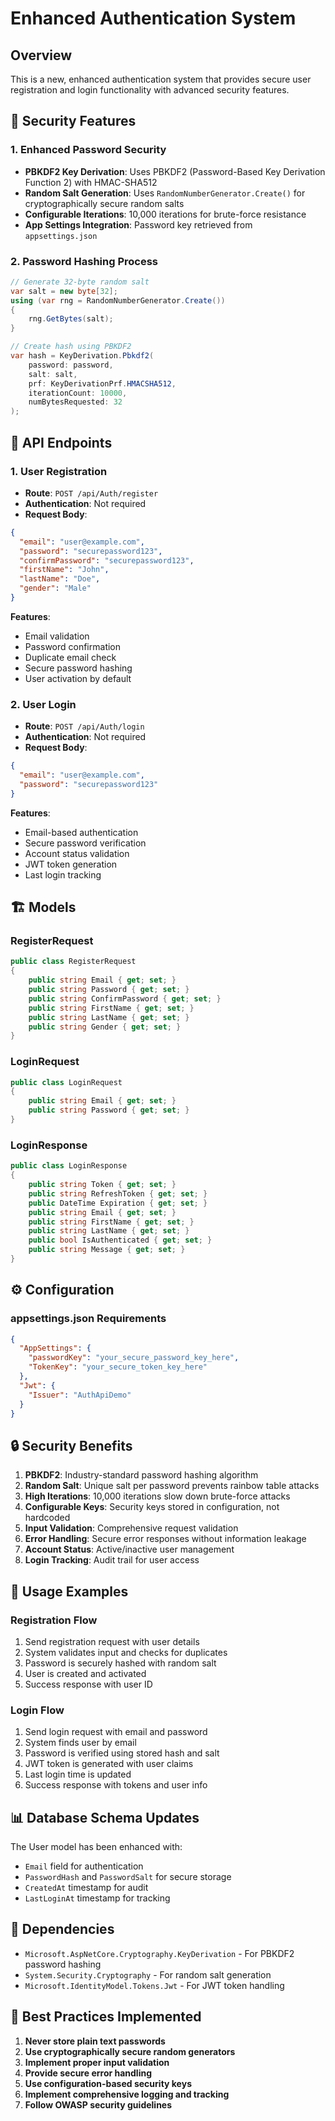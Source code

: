 # Enhanced Authentication System

## Overview
This is a new, enhanced authentication system that provides secure user registration and login functionality with advanced security features.

## 🔐 Security Features

### 1. **Enhanced Password Security**
- **PBKDF2 Key Derivation**: Uses PBKDF2 (Password-Based Key Derivation Function 2) with HMAC-SHA512
- **Random Salt Generation**: Uses `RandomNumberGenerator.Create()` for cryptographically secure random salts
- **Configurable Iterations**: 10,000 iterations for brute-force resistance
- **App Settings Integration**: Password key retrieved from `appsettings.json`

### 2. **Password Hashing Process**
```csharp
// Generate 32-byte random salt
var salt = new byte[32];
using (var rng = RandomNumberGenerator.Create())
{
    rng.GetBytes(salt);
}

// Create hash using PBKDF2
var hash = KeyDerivation.Pbkdf2(
    password: password,
    salt: salt,
    prf: KeyDerivationPrf.HMACSHA512,
    iterationCount: 10000,
    numBytesRequested: 32
);
```

## 📱 API Endpoints

### **1. User Registration**
- **Route**: `POST /api/Auth/register`
- **Authentication**: Not required
- **Request Body**:
```json
{
  "email": "user@example.com",
  "password": "securepassword123",
  "confirmPassword": "securepassword123",
  "firstName": "John",
  "lastName": "Doe",
  "gender": "Male"
}
```

**Features**:
- Email validation
- Password confirmation
- Duplicate email check
- Secure password hashing
- User activation by default

### **2. User Login**
- **Route**: `POST /api/Auth/login`
- **Authentication**: Not required
- **Request Body**:
```json
{
  "email": "user@example.com",
  "password": "securepassword123"
}
```

**Features**:
- Email-based authentication
- Secure password verification
- Account status validation
- JWT token generation
- Last login tracking

## 🏗️ Models

### **RegisterRequest**
```csharp
public class RegisterRequest
{
    public string Email { get; set; }
    public string Password { get; set; }
    public string ConfirmPassword { get; set; }
    public string FirstName { get; set; }
    public string LastName { get; set; }
    public string Gender { get; set; }
}
```

### **LoginRequest**
```csharp
public class LoginRequest
{
    public string Email { get; set; }
    public string Password { get; set; }
}
```

### **LoginResponse**
```csharp
public class LoginResponse
{
    public string Token { get; set; }
    public string RefreshToken { get; set; }
    public DateTime Expiration { get; set; }
    public string Email { get; set; }
    public string FirstName { get; set; }
    public string LastName { get; set; }
    public bool IsAuthenticated { get; set; }
    public string Message { get; set; }
}
```

## ⚙️ Configuration

### **appsettings.json Requirements**
```json
{
  "AppSettings": {
    "passwordKey": "your_secure_password_key_here",
    "TokenKey": "your_secure_token_key_here"
  },
  "Jwt": {
    "Issuer": "AuthApiDemo"
  }
}
```

## 🔒 Security Benefits

1. **PBKDF2**: Industry-standard password hashing algorithm
2. **Random Salt**: Unique salt per password prevents rainbow table attacks
3. **High Iterations**: 10,000 iterations slow down brute-force attacks
4. **Configurable Keys**: Security keys stored in configuration, not hardcoded
5. **Input Validation**: Comprehensive request validation
6. **Error Handling**: Secure error responses without information leakage
7. **Account Status**: Active/inactive user management
8. **Login Tracking**: Audit trail for user access

## 🚀 Usage Examples

### **Registration Flow**
1. Send registration request with user details
2. System validates input and checks for duplicates
3. Password is securely hashed with random salt
4. User is created and activated
5. Success response with user ID

### **Login Flow**
1. Send login request with email and password
2. System finds user by email
3. Password is verified using stored hash and salt
4. JWT token is generated with user claims
5. Last login time is updated
6. Success response with tokens and user info

## 📊 Database Schema Updates

The User model has been enhanced with:
- `Email` field for authentication
- `PasswordHash` and `PasswordSalt` for secure storage
- `CreatedAt` timestamp for audit
- `LastLoginAt` timestamp for tracking

## 🔧 Dependencies

- `Microsoft.AspNetCore.Cryptography.KeyDerivation` - For PBKDF2 password hashing
- `System.Security.Cryptography` - For random salt generation
- `Microsoft.IdentityModel.Tokens.Jwt` - For JWT token handling

## 🎯 Best Practices Implemented

1. **Never store plain text passwords**
2. **Use cryptographically secure random generators**
3. **Implement proper input validation**
4. **Provide secure error handling**
5. **Use configuration-based security keys**
6. **Implement comprehensive logging and tracking**
7. **Follow OWASP security guidelines**
